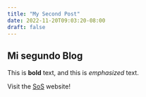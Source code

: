 ```yaml
---
title: "My Second Post"
date: 2022-11-20T09:03:20-08:00
draft: false
---
```

## Mi segundo Blog

This is **bold** text, and this is *emphasized* text.

Visit the [SoS](https://softwareofsouth.xyz) website!